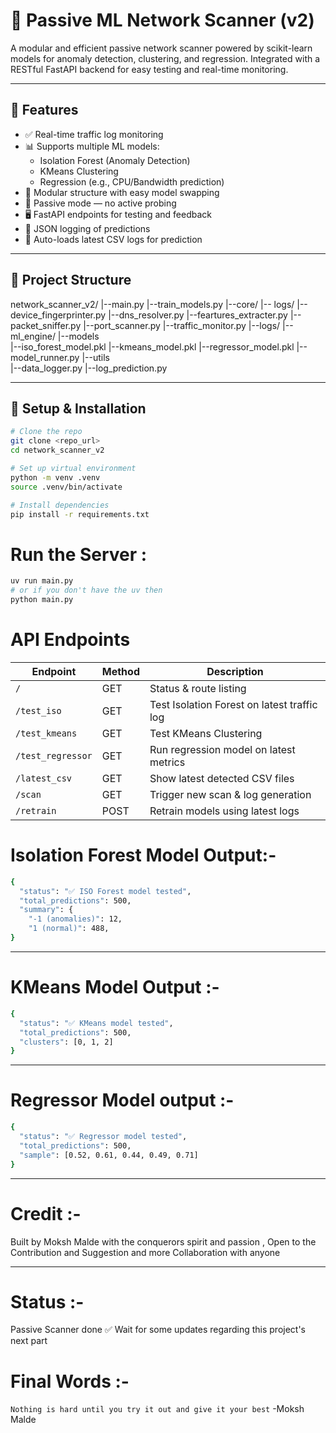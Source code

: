 # 🧠 Passive ML Network Scanner (v2)

A modular and efficient passive network scanner powered by scikit-learn models for anomaly detection, clustering, and regression. Integrated with a RESTful FastAPI backend for easy testing and real-time monitoring.

---

## 🚀 Features

- ✅ Real-time traffic log monitoring
- 📊 Supports multiple ML models:
  - Isolation Forest (Anomaly Detection)
  - KMeans Clustering
  - Regression (e.g., CPU/Bandwidth prediction)
- 🧩 Modular structure with easy model swapping
- 📡 Passive mode — no active probing
- 🖥️ FastAPI endpoints for testing and feedback
- 📝 JSON logging of predictions
- 📂 Auto-loads latest CSV logs for prediction

---

## 📁 Project Structure

network_scanner_v2/
|--main.py
|--train_models.py
|--core/
    |-- logs/
    |--device_fingerprinter.py
    |--dns_resolver.py
    |--feartures_extracter.py
    |--packet_sniffer.py
    |--port_scanner.py
    |--traffic_monitor.py
|--logs/
|--ml_engine/
    |--models\
        |--iso_forest_model.pkl
        |--kmeans_model.pkl
        |--regressor_model.pkl
    |--model_runner.py
|--utils\
    |--data_logger.py
    |--log_prediction.py


---

## 🔧 Setup & Installation

```bash
# Clone the repo
git clone <repo_url>
cd network_scanner_v2

# Set up virtual environment
python -m venv .venv
source .venv/bin/activate

# Install dependencies
pip install -r requirements.txt
```
# Run the Server :
```bash 
uv run main.py
# or if you don't have the uv then 
python main.py
```

# API Endpoints 
| Endpoint                | Method | Description                                 |
| ----------------------- | ------ | ------------------------------------------- |
| `/`                     | GET    | Status & route listing                      |
| `/test_iso`             | GET    | Test Isolation Forest on latest traffic log |
| `/test_kmeans`          | GET    | Test KMeans Clustering                      |
| `/test_regressor`       | GET    | Run regression model on latest metrics      |
| `/latest_csv`           | GET    | Show latest detected CSV files              |
| `/scan`                 | GET    | Trigger new scan & log generation           |
| `/retrain`              | POST   | Retrain models using latest logs            |

# Isolation Forest Model Output:-
```bash 
{
  "status": "✅ ISO Forest model tested",
  "total_predictions": 500,
  "summary": {
    "-1 (anomalies)": 12,
    "1 (normal)": 488,
}
```
--- 

# KMeans Model Output :-
```bash 
{
  "status": "✅ KMeans model tested",
  "total_predictions": 500,
  "clusters": [0, 1, 2]
}
```

---

# Regressor Model output :- 
```bash 
{
  "status": "✅ Regressor model tested",
  "total_predictions": 500,
  "sample": [0.52, 0.61, 0.44, 0.49, 0.71]
}
```
---

# Credit :- 
Built by Moksh Malde with the conquerors spirit and passion ,
Open to the Contribution and Suggestion and more Collaboration with anyone

---
# Status :-
Passive Scanner done ✅
Wait for some updates regarding this project's next part



# Final Words :-
`Nothing is hard until you try it out and give it your best`
-Moksh Malde